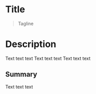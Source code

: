 # Title

> Tagline 


# Description

Text text text
Text text text
Text text text

##  Summary

Text text text

